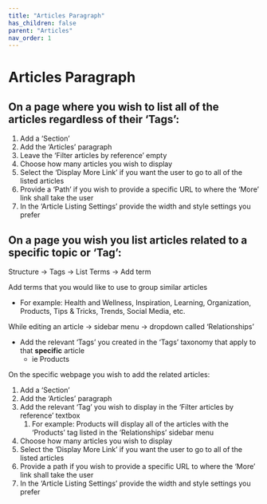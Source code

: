 ```yaml
---
title: "Articles Paragraph"
has_children: false
parent: "Articles"
nav_order: 1
---
```

# Articles Paragraph
## On a page where you wish to list all of the articles regardless of their ‘Tags’:
1. Add a ‘Section’
2. Add the ‘Articles’ paragraph
3. Leave the ‘Filter articles by reference’ empty
4. Choose how many articles you wish to display
5. Select the ‘Display More Link’ if you want the user to go to all of the listed articles
6. Provide a ‘Path’ if you wish to provide a specific URL to where the ‘More’ link shall take the user
7. In the ‘Article Listing Settings’ provide the width and style settings you prefer

## On a page you wish you list articles related to a specific topic or ‘Tag’:

Structure -> Tags -> List Terms -> Add term

Add terms that you would like to use to group similar articles 
 * For example: Health and Wellness, Inspiration, Learning, Organization, Products, Tips & Tricks, Trends, Social Media, etc.

While editing an article -> sidebar menu -> dropdown called ‘Relationships’
* Add the relevant ‘Tags’ you created in the ‘Tags’ taxonomy that apply to that **specific** article
  * ie Products

On the specific webpage you wish to add the related articles: 
1. Add a ‘Section’
2. Add the ‘Articles’ paragraph
3. Add the relevant ‘Tag’ you wish to display in the ‘Filter articles by reference’ textbox
    1. For example: Products will display all of the articles with the ‘Products’ tag listed in the ‘Relationships’ sidebar menu
4. Choose how many articles you wish to display
5. Select the ‘Display More Link’ if you want the user to go to all of the listed articles
6. Provide a path if you wish to provide a specific URL to where the ‘More’ link shall take the user
7. In the ‘Article Listing Settings’ provide the width and style settings you prefer
